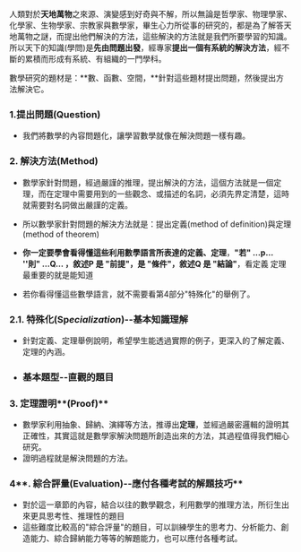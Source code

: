人類對於**天地萬物**之來源、演變感到好奇與不解，所以無論是哲學家、物理學家、化學家、生物學家、宗教家與數學家，畢生心力所從事的研究的，都是為了解答天地萬物之謎，而提出他們解決的方法，這些解決的方法就是我們所要學習的知識。所以天下的知識\(學問\)是**先由問題出發**，經專家**提出一個有系統的解決方法**，經不斷的累積而形成有系統、有組織的一門學科。

數學研究的題材是：**數、函數、空間，**針對這些題材提出問題，然後提出方法解決它。

### 1.提出問題\(Question\)

* 我們將數學的內容問題化，讓學習數學就像在解決問題一樣有趣。

### 2. 解決方法\(Method\)

* 數學家針對問題，經過嚴謹的推理，提出解決的方法，這個方法就是一個定理，而在定理中需要用到的一些觀念、或描述的名詞，必須先界定清楚，這時就需要對名詞做出嚴謹的定義。
* 所以數學家針對問題的解決方法就是：提出定義\(method of definition\)與定理\(method of theorem\)
* **你一定要學會看得懂這些利用數學語言所表達的定義、定理**，**"若" …p… ''則" …Q… ，敘述P 是 "前提"，是 "條件"，敘述Q 是 "結論"**，看定義 定理最重要的就是能知道

* 若你看得懂這些數學語言，就不需要看第4部分"特殊化"的舉例了。

### 2.1. **特殊化\(Sp**_**ecialization**_**\)--基本知識理解**

* 針對定義、定理舉例說明，希望學生能透過實際的例子，更深入的了解定義、定理的內涵。
* ### 基本題型--直觀的題目

### 3. 定理證明**\(Proof\)**

* 數學家利用抽象、歸納、演繹等方法，推導出**定理**，並經過嚴密邏輯的證明其正確性，其實這就是數學家解決問題所創造出來的方法，其過程值得我們細心研究。
* 證明過程就是解決問題的方法。

### 4**. 綜合評量\(Evaluation\)--應付各種考試的解題技巧**

* 對於這一章節的內容，結合以往的數學觀念，利用數學的推理方法，所衍生出來更具思考性、推理性的題目
* 這些難度比較高的"綜合評量"的題目，可以訓練學生的思考力、分析能力、創造能力、綜合歸納能力等等的解題能力，也可以應付各種考試。



